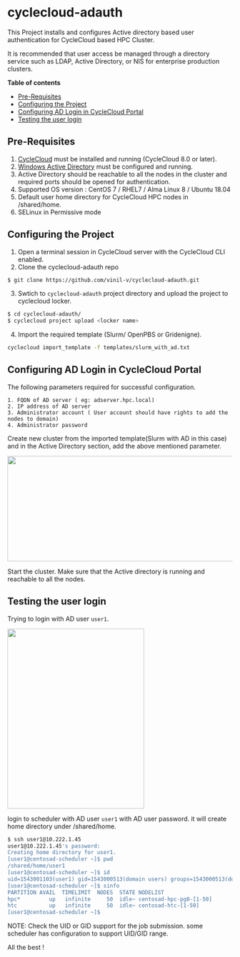 # cyclecloud-adauth
This Project installs and configures Active directory based user authentication for CycleCloud based HPC Cluster.

It is recommended that user access be managed through a directory service such as LDAP, Active Directory, or NIS for enterprise production clusters. 

**Table of contents**
- [Pre-Requisites](#pre-requisites)
- [Configuring the Project](#configuring-the-project)
- [Configuring AD Login in CycleCloud Portal](#configuring-ad-login-in-cyclecloud-portal)
- [Testing the user login](#testing-the-user-login)

## Pre-Requisites ##
1. [CycleCloud](https://learn.microsoft.com/en-us/azure/cyclecloud/qs-install-marketplace?view=cyclecloud-8) must be installed and running (CycleCloud 8.0 or later).
2. [Windows Active Directory](https://learn.microsoft.com/en-us/windows-server/identity/ad-ds/deploy/install-active-directory-domain-services--level-100-) must be configured and running. 
3. Active Directory should be reachable to all the nodes in the cluster and required ports should be opened for authentication. 
4. Supported OS version : CentOS 7 / RHEL7 / Alma Linux 8 / Ubuntu 18.04
5. Default user home directory for CycleCloud HPC nodes in /shared/home. 
6. SELinux in Permissive mode

## Configuring the Project ##
1. Open a terminal session in CycleCloud server with the CycleCloud CLI enabled.
2. Clone the cyclecloud-adauth repo
``` bash
$ git clone https://github.com/vinil-v/cyclecloud-adauth.git
```
3. Swtich to `cyclecloud-adauth` project directory and upload the project to cyclecloud locker.
``` bash
$ cd cyclecloud-adauth/
$ cyclecloud project upload <locker name>
```

4. Import the required template (Slurm/ OpenPBS or Gridenigne).
``` bash
cyclecloud import_template -f templates/slurm_with_ad.txt
```

## Configuring AD Login in CycleCloud Portal ##

The following parameters required for successful configuration.

    1. FQDN of AD server ( eg: adserver.hpc.local)
    2. IP address of AD server
    3. Administrator account ( User account should have rights to add the nodes to domain)
    4. Administrator password

Create new cluster from the imported template(Slurm with AD in this case) and in the Active Directory section, add the above mentioned parameter. 

<img src="https://raw.githubusercontent.com/vinil-v/cyclecloud-adauth/main/images/ad-screenshot.png" width="518" height="236">

Start the cluster. Make sure that the Active directory is running and reachable to all the nodes.

## Testing the user login ##
Trying to login with AD user `user1`.

<img src="https://raw.githubusercontent.com/vinil-v/cyclecloud-adauth/main/images/ad-user-login.png" width="306" height="403">

login to scheduler with AD user `user1` with AD user password. it will create home directory under /shared/home.

``` bash
$ ssh user1@10.222.1.45
user1@10.222.1.45's password:
Creating home directory for user1.
[user1@centosad-scheduler ~]$ pwd
/shared/home/user1
[user1@centosad-scheduler ~]$ id
uid=1543001103(user1) gid=1543000513(domain users) groups=1543000513(domain users) context=unconfined_u:unconfined_r:unconfined_t:s0-s0:c0.c1023
[user1@centosad-scheduler ~]$ sinfo
PARTITION AVAIL  TIMELIMIT  NODES  STATE NODELIST
hpc*         up   infinite     50  idle~ centosad-hpc-pg0-[1-50]
htc          up   infinite     50  idle~ centosad-htc-[1-50]
[user1@centosad-scheduler ~]$
```
NOTE: Check the UID or GID support for the job submission. some scheduler has configuration to support UID/GID range.

All the best !